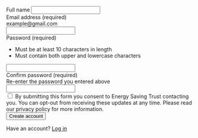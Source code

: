 <div class="mb-4">
  <label for="name" class="form-label">Full name</label>
  <input type="text" class="form-control" id="name">
</div>
<div class="mb-4">
  <label for="email" class="form-label">Email address (required)</label>
  <div class="form-text">example@gmail.com</div>
  <input type="email" class="form-control" id="email">
</div>
<div class="mb-4">
  <label for="password" class="form-label">Password (required)</label>
  <div class="form-text strong">
    <ul>
      <li>Must be at least 10 characters in length</li>
      <li>Must contain both upper and lowercase characters</li>
    </ul>
  </div>
  <input type="password" class="form-control" id="password">
</div>
<div class="mb-4">
  <label for="confirm_password" class="form-label">Confirm password (required)</label>
  <div class="form-text strong">
    Re-enter the password you entered above
  </div>
  <input type="password" class="form-control" id="confirm_password">
</div>
<div class="form-check mb-4">
  <input class="form-check-input" type="checkbox" value="" id="flexCheckDefault">
  <label class="form-check-label" for="flexCheckDefault">
    By submitting this form you consent to Energy Saving Trust contacting you. You can opt-out from receiving these updates at any time. Please read our privacy policy for more information.
  </label>
</div>
<div class="mb-4">
  <button type="button" class="btn btn-primary">Create account</button>
</div>
<p>Have an account? <a href="#">Log in</a></p>
